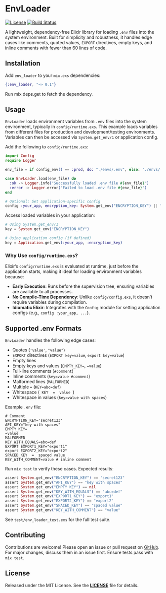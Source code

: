 # EnvLoader

[![License](https://img.shields.io/badge/License-MIT-blue.svg)](https://github.com/Eygem/env_loader/blob/main/LICENSE)
[![Build Status](https://github.com/Eygem/env_loader/actions/workflows/ci.yml/badge.svg)](https://github.com/Eygem/env_loader/actions)

A lightweight, dependency-free Elixir library for loading `.env` files into the system environment. Built for simplicity and robustness, it handles edge cases like comments, quoted values, `EXPORT` directives, empty keys, and inline comments with fewer than 60 lines of code.


## Installation

Add `env_loader` to your `mix.exs` dependencies:
```elixir
{:env_loader, "~> 0.1"}
```
Run mix deps.get to fetch the dependency.

## Usage

`EnvLoader` loads environment variables from `.env` files into the system environment, typically in `config/runtime.exs`. This example loads variables from different files for production and development/testing environments. Variables can then be accessed via `System.get_env/1` or application config.

Add the following to `config/runtime.exs`:

```elixir
import Config
require Logger

env_file = if config_env() == :prod, do: "./envs/.env", else: "./envs/.env.dev"

case EnvLoader.load(env_file) do
  :ok -> Logger.info("Successfully loaded .env file #{env_file}")
  :error -> Logger.error("Failed to load .env file #{env_file}")
end

# Optional: Set application-specific config
config :your_app, encryption_key: System.get_env("ENCRYPTION_KEY") || "default_key"
```

Access loaded variables in your application:
```elixir
# Using System.get_env/1
key = System.get_env("ENCRYPTION_KEY")

# Using application config (if defined)
key = Application.get_env(:your_app, :encryption_key)
```

### Why Use `config/runtime.exs`?

Elixir’s `config/runtime.exs` is evaluated at runtime, just before the application starts, making it ideal for loading environment variables because:
- **Early Execution**: Runs before the supervision tree, ensuring variables are available to all processes.
- **No Compile-Time Dependency**: Unlike `config/config.exs`, it doesn’t require variables during compilation.
- **Idiomatic Elixir**: Integrates with the `Config` module for setting application configs (e.g., `config :your_app, ...`).


## Supported .env Formats

`EnvLoader` handles the following edge cases:
- Quotes (`'value'`, `"value"`)
- `EXPORT` directives (`EXPORT key=value`, `export key=value`)
- Empty lines
- Empty keys and values (`EMPTY_KEY=`, `=value`)
- Full-line comments (`#comment`)
- Inline comments (`key=value #comment`)
- Malformed lines (`MALFORMED`)
- Multiple `=` (`KEY=abc=def`)
- Whitespace (`  KEY  =  value  `)
- Whitespace in values (`key=value with spaces`)

Example `.env` file:

```shell
# Comment
ENCRYPTION_KEY='secret123'
API_KEY="key with spaces"
EMPTY_KEY=
=value
MALFORMED
KEY_WITH_EQUALS=abc=def
EXPORT EXPORT1_KEY="export1"
export EXPORT2_KEY="export2"
SPACED_KEY  =  spaced value
KEY_WITH_COMMENT=value # inline comment
```

Run `mix test` to verify these cases. Expected results:

```elixir
assert System.get_env("ENCRYPTION_KEY") == "secret123"
assert System.get_env("API_KEY") == "key with spaces"
assert System.get_env("EMPTY_KEY") == nil
assert System.get_env("KEY_WITH_EQUALS") == "abc=def"
assert System.get_env("EXPORT1_KEY") == "export1"
assert System.get_env("EXPORT2_KEY") == "export2"
assert System.get_env("SPACED_KEY") == "spaced value"
assert System.get_env("KEY_WITH_COMMENT") == "value"
```

See `test/env_loader_test.exs` for the full test suite.


## Contributing

Contributions are welcome! Please open an issue or pull request on [GitHub](https://github.com/Eygem/env_loader). For major changes, discuss them in an issue first. Ensure tests pass with `mix test`.


## License

Released under the MIT License. See the **[LICENSE](https://github.com/Eygem/env_loader/blob/main/LICENSE)** file for details.

